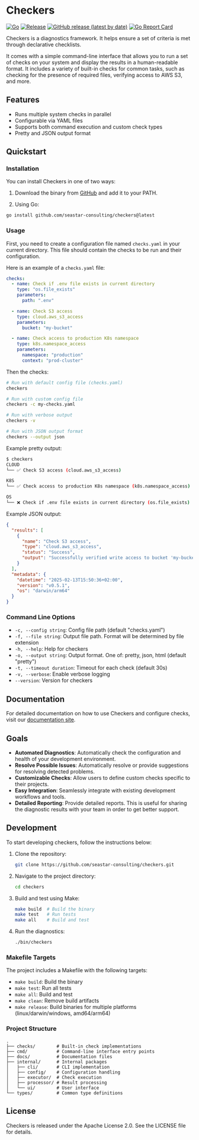 # Checkers

[![Go](https://github.com/seastar-consulting/checkers/actions/workflows/go.yml/badge.svg)](https://github.com/seastar-consulting/checkers/actions/workflows/go.yml)
[![Release](https://github.com/seastar-consulting/checkers/actions/workflows/release.yml/badge.svg)](https://github.com/seastar-consulting/checkers/actions/workflows/release.yml)
[![GitHub release (latest by date)](https://img.shields.io/github/v/release/seastar-consulting/checkers)](https://github.com/seastar-consulting/checkers/releases/latest)
[![Go Report Card](https://goreportcard.com/badge/github.com/seastar-consulting/checkers)](https://goreportcard.com/report/github.com/seastar-consulting/checkers)

Checkers is a diagnostics framework. It helps ensure a set of criteria is met
through declarative checklists.

It comes with a simple command-line interface that allows you to run a set of
checks on your system and display the results in a human-readable format. It includes a
variety of built-in checks for common tasks, such as checking for the presence of
required files, verifying access to AWS S3, and more.

## Features

- Runs multiple system checks in parallel
- Configurable via YAML files
- Supports both command execution and custom check types
- Pretty and JSON output format

## Quickstart

### Installation

You can install Checkers in one of two ways:

1. Download the binary from [GitHub](https://github.com/seastar-consulting/checkers/releases/latest)
   and add it to your PATH.

2. Using Go:
```bash
go install github.com/seastar-consulting/checkers@latest
```

### Usage

First, you need to create a configuration file named `checks.yaml` in your
current directory. This file should contain the checks to be run and their
configuration.

Here is an example of a `checks.yaml` file:

```yaml
checks:
  - name: Check if .env file exists in current directory
    type: "os.file_exists"
    parameters:
      path: ".env"

  - name: Check S3 access
    type: cloud.aws_s3_access
    parameters:
      bucket: "my-bucket"

  - name: Check access to production K8s namespace
    type: k8s.namespace_access
    parameters:
      namespace: "production"
      context: "prod-cluster"
```

Then the checks:

```bash
# Run with default config file (checks.yaml)
checkers

# Run with custom config file
checkers -c my-checks.yaml

# Run with verbose output
checkers -v

# Run with JSON output format
checkers --output json
```

Example pretty output:
```bash
$ checkers
CLOUD
└── ✅ Check S3 access (cloud.aws_s3_access)

K8S
└── ✅ Check access to production K8s namespace (k8s.namespace_access)

OS
└── ❌ Check if .env file exists in current directory (os.file_exists)
```

Example JSON output:
```json
{
  "results": [
    {
      "name": "Check S3 access",
      "type": "cloud.aws_s3_access",
      "status": "Success",
      "output": "Successfully verified write access to bucket 'my-bucket'"
    }
  ],
  "metadata": {
    "datetime": "2025-02-13T15:50:36+02:00",
    "version": "v0.5.1",
    "os": "darwin/arm64"
  }
}
```

### Command Line Options

- `-c, --config string`: Config file path (default "checks.yaml")
- `-f, --file string`: Output file path. Format will be determined by file extension
- `-h, --help`: Help for checkers
- `-o, --output string`: Output format. One of: pretty, json, html (default "pretty")
- `-t, --timeout duration`: Timeout for each check (default 30s)
- `-v, --verbose`: Enable verbose logging
- `--version`: Version for checkers

## Documentation

For detailed documentation on how to use Checkers and configure checks, visit
our [documentation site](https://seastar-consulting.github.io/checkers/).

## Goals

- **Automated Diagnostics**: Automatically check the configuration and health of your development environment.
- **Resolve Possible Issues**: Automatically resolve or provide suggestions for resolving detected problems.
- **Customizable Checks**: Allow users to define custom checks specific to their projects.
- **Easy Integration**: Seamlessly integrate with existing development workflows and tools.
- **Detailed Reporting**: Provide detailed reports. This is useful for
  sharing the diagnostic results with your team in order to get better support.

## Development

To start developing checkers, follow the instructions below:

1. Clone the repository:
    ```sh
    git clone https://github.com/seastar-consulting/checkers.git
    ```
2. Navigate to the project directory:
    ```sh
    cd checkers
    ```
3. Build and test using Make:
    ```sh
    make build  # Build the binary
    make test   # Run tests
    make all    # Build and test
    ```
4. Run the diagnostics:
    ```sh
    ./bin/checkers
    ```

### Makefile Targets

The project includes a Makefile with the following targets:

- `make build`: Build the binary
- `make test`: Run all tests
- `make all`: Build and test
- `make clean`: Remove build artifacts
- `make release`: Build binaries for multiple platforms (linux/darwin/windows, amd64/arm64)

### Project Structure

```
.
├── checks/        # Built-in check implementations
├── cmd/           # Command-line interface entry points
├── docs/          # Documentation files
├── internal/      # Internal packages
│   ├── cli/       # CLI implementation
│   ├── config/    # Configuration handling
│   ├── executor/  # Check execution
│   ├── processor/ # Result processing
│   └── ui/        # User interface
└── types/         # Common type definitions
```

## License

Checkers is released under the Apache License 2.0. See the LICENSE file for details.
